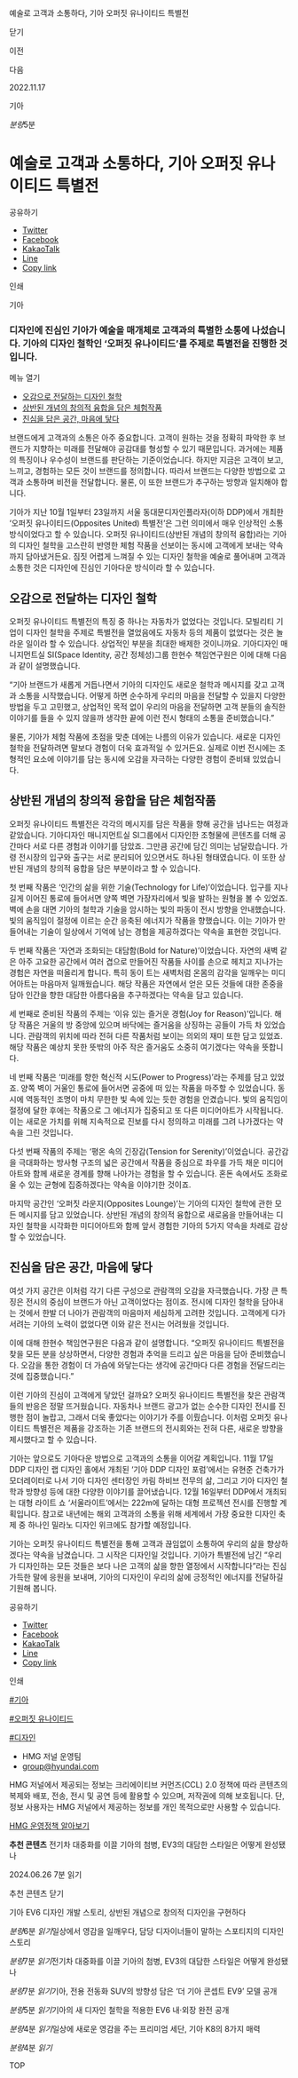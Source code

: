예술로 고객과 소통하다, 기아 오퍼짓 유나이티드 특별전






닫기

이전

다음

2022.11.17

기아


*분량*5분

# 예술로 고객과 소통하다, 기아 오퍼짓 유나이티드 특별전

공유하기

* [Twitter](# "새창으로 열림")
* [Facebook](# "새창으로 열림")
* [KakaoTalk](# "새창으로 열림")
* [Line](# "새창으로 열림")
* [Copy link](#)

인쇄

기아



### 디자인에 진심인 기아가 예술을 매개체로 고객과의 특별한 소통에 나섰습니다. 기아의 디자인 철학인 ‘오퍼짓 유나이티드’를 주제로 특별전을 진행한 것입니다.

메뉴 열기

* [오감으로 전달하는 디자인 철학](#target5)
* [상반된 개념의 창의적 융합을 담은 체험작품](#target11)
* [진심을 담은 공간, 마음에 닿다](#target25)




브랜드에게 고객과의 소통은 아주 중요합니다. 고객이 원하는 것을 정확히 파악한 후 브랜드가 지향하는 미래를 전달해야 공감대를 형성할 수 있기 때문입니다. 과거에는 제품의 특징이나 우수성이 브랜드를 판단하는 기준이었습니다. 하지만 지금은 고객이 보고, 느끼고, 경험하는 모든 것이 브랜드를 정의합니다. 따라서 브랜드는 다양한 방법으로 고객과 소통하며 비전을 전달합니다. 물론, 이 또한 브랜드가 추구하는 방향과 일치해야 합니다.



기아가 지난 10월 1일부터 23일까지 서울 동대문디자인플라자(이하 DDP)에서 개최한 ‘오퍼짓 유나이티드(Opposites United) 특별전’은 그런 의미에서 매우 인상적인 소통 방식이었다고 할 수 있습니다. 오퍼짓 유나이티드(상반된 개념의 창의적 융합)라는 기아의 디자인 철학을 고스란히 반영한 체험 작품을 선보이는 동시에 고객에게 보내는 약속까지 담아냈거든요. 짐짓 어렵게 느껴질 수 있는 디자인 철학을 예술로 풀어내며 고객과 소통한 것은 디자인에 진심인 기아다운 방식이라 할 수 있습니다.

## 오감으로 전달하는 디자인 철학



오퍼짓 유나이티드 특별전의 특징 중 하나는 자동차가 없었다는 것입니다. 모빌리티 기업이 디자인 철학을 주제로 특별전을 열었음에도 자동차 등의 제품이 없었다는 것은 놀라운 일이라 할 수 있습니다. 상업적인 부분을 최대한 배제한 것이니까요. 기아디자인 매니지먼트실 SI(Space Identity, 공간 정체성)그룹 한현수 책임연구원은 이에 대해 다음과 같이 설명했습니다.

“기아 브랜드가 새롭게 거듭나면서 기아의 디자인도 새로운 철학과 메시지를 갖고 고객과 소통을 시작했습니다. 어떻게 하면 순수하게 우리의 마음을 전달할 수 있을지 다양한 방법을 두고 고민했고, 상업적인 목적 없이 우리의 마음을 전달하면 고객 분들의 솔직한 이야기를 들을 수 있지 않을까 생각한 끝에 이런 전시 형태의 소통을 준비했습니다.”

물론, 기아가 체험 작품에 초점을 맞춘 데에는 나름의 이유가 있습니다. 새로운 디자인 철학을 전달하려면 말보다 경험이 더욱 효과적일 수 있거든요. 실제로 이번 전시에는 조형적인 요소에 이야기를 담는 동시에 오감을 자극하는 다양한 경험이 준비돼 있었습니다.

## 상반된 개념의 창의적 융합을 담은 체험작품



오퍼짓 유나이티드 특별전은 각각의 메시지를 담은 작품을 향해 공간을 넘나드는 여정과 같았습니다. 기아디자인 매니지먼트실 SI그룹에서 디자인한 조형물에 콘텐츠를 더해 공간마다 서로 다른 경험과 이야기를 담았죠. 그만큼 공간에 담긴 의미는 남달랐습니다. 가령 전시장의 입구와 출구는 서로 분리되어 있으면서도 하나된 형태였습니다. 이 또한 상반된 개념의 창의적 융합을 담은 부분이라고 할 수 있습니다.

첫 번째 작품은 ‘인간의 삶을 위한 기술(Technology for Life)’이었습니다. 입구를 지나 길게 이어진 통로에 들어서면 양쪽 벽면 가장자리에서 빛을 발하는 원형을 볼 수 있었죠. 벽에 손을 대면 기아의 철학과 기술을 암시하는 빛의 파동이 전시 방향을 안내했습니다. 빛의 움직임이 절정에 이르는 순간 응축된 에너지가 작품을 향했습니다. 이는 기아가 만들어내는 기술이 일상에서 기억에 남는 경험을 제공하겠다는 약속을 표현한 것입니다.

두 번째 작품은 ‘자연과 조화되는 대담함(Bold for Nature)’이었습니다. 자연의 새벽 같은 아주 고요한 공간에서 여러 겹으로 만들어진 작품들 사이를 손으로 헤치고 지나가는 경험은 자연을 떠올리게 합니다. 특히 동이 트는 새벽처럼 온몸의 감각을 일깨우는 미디어아트는 마음마저 일깨웠습니다. 해당 작품은 자연에서 얻은 모든 것들에 대한 존중을 담아 인간을 향한 대담한 아름다움을 추구하겠다는 약속을 담고 있습니다.

세 번째로 준비된 작품의 주제는 ‘이유 있는 즐거운 경험(Joy for Reason)’입니다. 해당 작품은 거울의 방 중앙에 있으며 바닥에는 즐거움을 상징하는 공들이 가득 차 있었습니다. 관람객의 위치에 따라 전혀 다른 작품처럼 보이는 의외의 재미 또한 담고 있었죠. 해당 작품은 예상치 못한 뜻밖의 아주 작은 즐거움도 소중히 여기겠다는 약속을 뜻합니다.

네 번째 작품은 ‘미래를 향한 혁신적 시도(Power to Progress)’라는 주제를 담고 있었죠. 양쪽 벽이 거울인 통로에 들어서면 공중에 떠 있는 작품을 마주할 수 있었습니다. 동시에 역동적인 조명이 마치 무한한 빛 속에 있는 듯한 경험을 안겼습니다. 빛의 움직임이 절정에 달한 후에는 작품으로 그 에너지가 집중되고 또 다른 미디어아트가 시작됩니다. 이는 새로운 가치를 위해 지속적으로 진보를 다시 정의하고 미래를 그려 나가겠다는 약속을 그린 것입니다.

다섯 번째 작품의 주제는 ‘평온 속의 긴장감(Tension for Serenity)’이었습니다. 공간감을 극대화하는 방사형 구조의 넓은 공간에서 작품을 중심으로 좌우를 가득 채운 미디어아트와 함께 새로운 경계를 향해 나아가는 경험을 할 수 있습니다. 혼돈 속에서도 조화로울 수 있는 균형에 집중하겠다는 약속을 이야기한 것이죠.

마지막 공간인 ‘오퍼짓 라운지(Opposites Lounge)’는 기아의 디자인 철학에 관한 모든 메시지를 담고 있었습니다. 상반된 개념의 창의적 융합으로 새로움을 만들어내는 디자인 철학을 시각화한 미디어아트와 함께 앞서 경험한 기아의 5가지 약속을 차례로 감상할 수 있었습니다.

## 진심을 담은 공간, 마음에 닿다



여섯 가지 공간은 이처럼 각기 다른 구성으로 관람객의 오감을 자극했습니다. 가장 큰 특징은 전시의 중심이 브랜드가 아닌 고객이었다는 점이죠. 전시에 디자인 철학을 담아내는 것에서 한발 더 나아가 관람객의 마음마저 세심하게 고려한 것입니다. 고객에게 다가서려는 기아의 노력이 없었다면 이와 같은 전시는 어려웠을 것입니다.

이에 대해 한현수 책임연구원은 다음과 같이 설명합니다. “오퍼짓 유나이티드 특별전을 찾을 모든 분을 상상하면서, 다양한 경험과 추억을 드리고 싶은 마음을 담아 준비했습니다. 오감을 통한 경험이 더 가슴에 와닿는다는 생각에 공간마다 다른 경험을 전달드리는 것에 집중했습니다.”

이런 기아의 진심이 고객에게 닿았던 걸까요? 오퍼짓 유나이티드 특별전을 찾은 관람객들의 반응은 정말 뜨거웠습니다. 자동차나 브랜드 광고가 없는 순수한 디자인 전시를 진행한 점이 놀랍고, 그래서 더욱 좋았다는 이야기가 주를 이뤘습니다. 이처럼 오퍼짓 유나이티드 특별전은 제품을 강조하는 기존 브랜드의 전시회와는 전혀 다른, 새로운 방향을 제시했다고 할 수 있습니다.

기아는 앞으로도 기아다운 방법으로 고객과의 소통을 이어갈 계획입니다. 11월 17일 DDP 디자인 랩 디자인 홀에서 개최된 ‘기아 DDP 디자인 포럼’에서는 유현준 건축가가 모더레이터로 나서 기아 디자인 센터장인 카림 하비브 전무의 삶, 그리고 기아 디자인 철학과 방향성 등에 대한 다양한 이야기를 끌어냈습니다. 12월 16일부터 DDP에서 개최되는 대형 라이트 쇼 ‘서울라이트’에서는 222m에 달하는 대형 프로젝션 전시를 진행할 계획입니다. 참고로 내년에는 해외 고객과의 소통을 위해 세계에서 가장 중요한 디자인 축제 중 하나인 밀라노 디자인 위크에도 참가할 예정입니다.

기아는 오퍼짓 유나이티드 특별전을 통해 고객과 끊임없이 소통하여 우리의 삶을 향상하겠다는 약속을 남겼습니다. 그 시작은 디자인일 것입니다. 기아가 특별전에 남긴 “우리가 디자인하는 모든 것들은 보다 나은 고객의 삶을 향한 열정에서 시작합니다”라는 진심 가득한 말에 응원을 보내며, 기아의 디자인이 우리의 삶에 긍정적인 에너지를 전달하길 기원해 봅니다.



공유하기

* [Twitter](# "새창으로 열림")
* [Facebook](# "새창으로 열림")
* [KakaoTalk](# "새창으로 열림")
* [Line](# "새창으로 열림")
* [Copy link](#)

인쇄

[#기아](/tag/723)

[#오퍼짓 유나이티드](/tag/1518)

[#디자인](/tag/1144)



* HMG 저널 운영팀
* [group@hyundai.com](mailto:group@hyundai.com)

HMG 저널에서 제공되는 정보는 크리에이티브 커먼즈(CCL) 2.0 정책에 따라 콘텐츠의 복제와 배포, 전송, 전시 및 공연 등에 활용할 수 있으며, 저작권에 의해 보호됩니다.
단, 정보 사용자는 HMG 저널에서 제공하는 정보를 개인 목적으로만 사용할 수 있습니다.

[HMG 운영정책 알아보기](/footer/operationRegist)



**추천 콘텐츠**
전기차 대중화를 이끌 기아의 첨병, EV3의 대담한 스타일은 어떻게 완성됐나

2024.06.26
7분 읽기

추천 콘텐츠 닫기

기아 EV6 디자인 개발 스토리, 상반된 개념으로 창의적 디자인을 구현하다

*분량*6분 *읽기*일상에서 영감을 일깨우다, 담당 디자이너들이 말하는 스포티지의 디자인 스토리

*분량*7분 *읽기*전기차 대중화를 이끌 기아의 첨병, EV3의 대담한 스타일은 어떻게 완성됐나

*분량*7분 *읽기*기아, 전용 전동화 SUV의 방향성 담은 ‘더 기아 콘셉트 EV9’ 모델 공개

*분량*5분 *읽기*기아의 새 디자인 철학을 적용한 EV6 내·외장 완전 공개

*분량*4분 *읽기*일상에 새로운 영감을 주는 프리미엄 세단, 기아 K8의 8가지 매력

*분량*4분 *읽기*

TOP